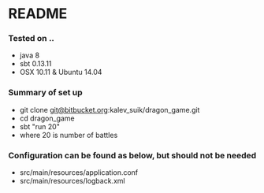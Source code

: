 # README #

### Tested on .. ###

* java 8
* sbt 0.13.11
* OSX 10.11  & Ubuntu 14.04

### Summary of set up ###
* git clone git@bitbucket.org:kalev_suik/dragon_game.git
* cd dragon_game
* sbt "run 20"
* where 20 is number of battles

### Configuration can be found as below, but should not be needed ###
* src/main/resources/application.conf
* src/main/resources/logback.xml